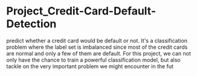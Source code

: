 # Project_Credit-Card-Default-Detection
predict whether a credit card would be default or not. It's a classification problem where the label set is imbalanced since most of the credit cards are normal and only a few of them are default. For this project, we can not only have the chance to train a powerful classification model, but also tackle on the very important problem we might encounter in the fut
